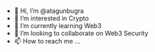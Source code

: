 - 👋 Hi, I’m @atagunbugra
- 👀 I’m interested in Crypto
- 🌱 I’m currently learning  Web3
- 💞️ I’m looking to collaborate on Web3 Security
- 📫 How to reach me ...

<!---
atagunbugra/atagunbugra is a ✨ special ✨ repository because its `README.md` (this file) appears on your GitHub profile.
You can click the Preview link to take a look at your changes.
--->
